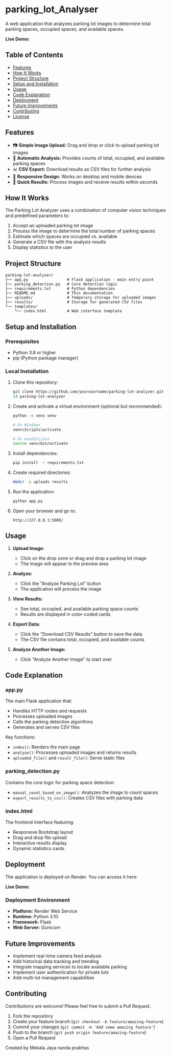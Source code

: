 # parking_lot_Analyser

A web application that analyzes parking lot images to determine total parking spaces, occupied spaces, and available spaces.

**Live Demo:** 



## Table of Contents

- [Features](#features)
- [How It Works](#how-it-works)
- [Project Structure](#project-structure)
- [Setup and Installation](#setup-and-installation)
- [Usage](#usage)
- [Code Explanation](#code-explanation)
- [Deployment](#deployment)
- [Future Improvements](#future-improvements)
- [Contributing](#contributing)
- [License](#license)

## Features

- 📷 **Simple Image Upload:** Drag and drop or click to upload parking lot images
- 🔢 **Automatic Analysis:** Provides counts of total, occupied, and available parking spaces
- 📊 **CSV Export:** Download results as CSV files for further analysis
- 📱 **Responsive Design:** Works on desktop and mobile devices
- 🚗 **Quick Results:** Process images and receive results within seconds

## How It Works

The Parking Lot Analyzer uses a combination of computer vision techniques and predefined parameters to:

1. Accept an uploaded parking lot image
2. Process the image to determine the total number of parking spaces
3. Estimate which spaces are occupied vs. available
4. Generate a CSV file with the analysis results
5. Display statistics to the user

## Project Structure

```
parking-lot-analyzer/
├── app.py                 # Flask application - main entry point
├── parking_detection.py   # Core detection logic
├── requirements.txt       # Python dependencies
├── README.md              # This documentation
├── uploads/               # Temporary storage for uploaded images
├── results/               # Storage for generated CSV files
└── templates/             
    └── index.html         # Web interface template
```

## Setup and Installation

### Prerequisites

- Python 3.8 or higher
- pip (Python package manager)

### Local Installation

1. Clone this repository:
   ```bash
   git clone https://github.com/yourusername/parking-lot-analyzer.git
   cd parking-lot-analyzer
   ```

2. Create and activate a virtual environment (optional but recommended):
   ```bash
   python -m venv venv
   
   # On Windows
   venv\Scripts\activate
   
   # On macOS/Linux
   source venv/bin/activate
   ```

3. Install dependencies:
   ```bash
   pip install -r requirements.txt
   ```

4. Create required directories:
   ```bash
   mkdir -p uploads results
   ```

5. Run the application:
   ```bash
   python app.py
   ```

6. Open your browser and go to:
   ```
   http://127.0.0.1:5000/
   ```

## Usage

1. **Upload Image:**
   - Click on the drop zone or drag and drop a parking lot image
   - The image will appear in the preview area

2. **Analyze:**
   - Click the "Analyze Parking Lot" button
   - The application will process the image

3. **View Results:**
   - See total, occupied, and available parking space counts
   - Results are displayed in color-coded cards

4. **Export Data:**
   - Click the "Download CSV Results" button to save the data
   - The CSV file contains total, occupied, and available counts

5. **Analyze Another Image:**
   - Click "Analyze Another Image" to start over

## Code Explanation

### app.py

The main Flask application that:
- Handles HTTP routes and requests
- Processes uploaded images
- Calls the parking detection algorithms
- Generates and serves CSV files

Key functions:
- `index()`: Renders the main page
- `analyze()`: Processes uploaded images and returns results
- `uploaded_file()` and `result_file()`: Serve static files

### parking_detection.py

Contains the core logic for parking space detection:
- `manual_count_based_on_image()`: Analyzes the image to count spaces
- `export_results_to_csv()`: Creates CSV files with parking data

### index.html

The frontend interface featuring:
- Responsive Bootstrap layout
- Drag and drop file upload
- Interactive results display
- Dynamic statistics cards

## Deployment

The application is deployed on Render. You can access it here:

**Live Demo:** 

### Deployment Environment

- **Platform:** Render Web Service
- **Runtime:** Python 3.10
- **Framework:** Flask
- **Web Server:** Gunicorn

## Future Improvements

- Implement real-time camera feed analysis
- Add historical data tracking and trending
- Integrate mapping services to locate available parking
- Implement user authentication for private lots
- Add multi-lot management capabilities

## Contributing

Contributions are welcome! Please feel free to submit a Pull Request.

1. Fork the repository
2. Create your feature branch (`git checkout -b feature/amazing-feature`)
3. Commit your changes (`git commit -m 'Add some amazing feature'`)
4. Push to the branch (`git push origin feature/amazing-feature`)
5. Open a Pull Request


Created by Mekala Jaya nanda prabhas 
